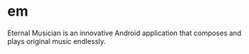 em
==

Eternal Musician is an innovative Android application that composes and plays original music endlessly.
